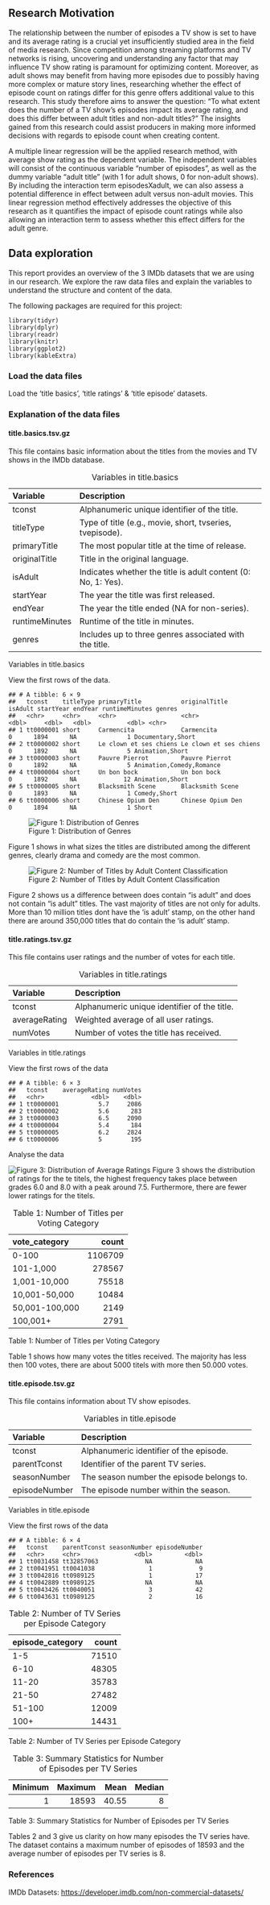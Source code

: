 ## Research Motivation

The relationship between the number of episodes a TV show is set to have
and its average rating is a crucial yet insufficiently studied area in
the field of media research. Since competition among streaming platforms
and TV networks is rising, uncovering and understanding any factor that
may influence TV show rating is paramount for optimizing content.
Moreover, as adult shows may benefit from having more episodes due to
possibly having more complex or mature story lines, researching whether
the effect of episode count on ratings differ for this genre offers
additional value to this research. This study therefore aims to answer
the question: “To what extent does the number of a TV show’s episodes
impact its average rating, and does this differ between adult titles and
non-adult titles?” The insights gained from this research could assist
producers in making more informed decisions with regards to episode
count when creating content.

A multiple linear regression will be the applied research method, with
average show rating as the dependent variable. The independent variables
will consist of the continuous variable “number of episodes”, as well as
the dummy variable “adult title” (with 1 for adult shows, 0 for
non-adult shows). By including the interaction term episodesXadult, we
can also assess a potential difference in effect between adult versus
non-adult movies. This linear regression method effectively addresses
the objective of this research as it quantifies the impact of episode
count ratings while also allowing an interaction term to assess whether
this effect differs for the adult genre.

## Data exploration

This report provides an overview of the 3 IMDb datasets that we are
using in our research. We explore the raw data files and explain the
variables to understand the structure and content of the data.

The following packages are required for this project:

    library(tidyr)
    library(dplyr)
    library(readr)
    library(knitr)
    library(ggplot2)
    library(kableExtra)

### Load the data files 

Load the ‘title basics’, ‘title ratings’ & ‘title episode’ datasets.

### Explanation of the data files

#### title.basics.tsv.gz

This file contains basic information about the titles from the movies
and TV shows in the IMDb database.

<table>
<caption>Variables in title.basics</caption>
<colgroup>
<col style="width: 19%" />
<col style="width: 80%" />
</colgroup>
<thead>
<tr class="header">
<th style="text-align: left;">Variable</th>
<th style="text-align: left;">Description</th>
</tr>
</thead>
<tbody>
<tr class="odd">
<td style="text-align: left;">tconst</td>
<td style="text-align: left;">Alphanumeric unique identifier of the
title.</td>
</tr>
<tr class="even">
<td style="text-align: left;">titleType</td>
<td style="text-align: left;">Type of title (e.g., movie, short,
tvseries, tvepisode).</td>
</tr>
<tr class="odd">
<td style="text-align: left;">primaryTitle</td>
<td style="text-align: left;">The most popular title at the time of
release.</td>
</tr>
<tr class="even">
<td style="text-align: left;">originalTitle</td>
<td style="text-align: left;">Title in the original language.</td>
</tr>
<tr class="odd">
<td style="text-align: left;">isAdult</td>
<td style="text-align: left;">Indicates whether the title is adult
content (0: No, 1: Yes).</td>
</tr>
<tr class="even">
<td style="text-align: left;">startYear</td>
<td style="text-align: left;">The year the title was first
released.</td>
</tr>
<tr class="odd">
<td style="text-align: left;">endYear</td>
<td style="text-align: left;">The year the title ended (NA for
non-series).</td>
</tr>
<tr class="even">
<td style="text-align: left;">runtimeMinutes</td>
<td style="text-align: left;">Runtime of the title in minutes.</td>
</tr>
<tr class="odd">
<td style="text-align: left;">genres</td>
<td style="text-align: left;">Includes up to three genres associated
with the title.</td>
</tr>
</tbody>
</table>

Variables in title.basics

View the first rows of the data.

    ## # A tibble: 6 × 9
    ##   tconst    titleType primaryTitle           originalTitle          isAdult startYear endYear runtimeMinutes genres                  
    ##   <chr>     <chr>     <chr>                  <chr>                    <dbl>     <dbl>   <dbl>          <dbl> <chr>                   
    ## 1 tt0000001 short     Carmencita             Carmencita                   0      1894      NA              1 Documentary,Short       
    ## 2 tt0000002 short     Le clown et ses chiens Le clown et ses chiens       0      1892      NA              5 Animation,Short         
    ## 3 tt0000003 short     Pauvre Pierrot         Pauvre Pierrot               0      1892      NA              5 Animation,Comedy,Romance
    ## 4 tt0000004 short     Un bon bock            Un bon bock                  0      1892      NA             12 Animation,Short         
    ## 5 tt0000005 short     Blacksmith Scene       Blacksmith Scene             0      1893      NA              1 Comedy,Short            
    ## 6 tt0000006 short     Chinese Opium Den      Chinese Opium Den            0      1894      NA              1 Short

<figure>
<img
src="AssignmentDprep_files/figure-markdown_strict/unnamed-chunk-49-1.png"
alt="Figure 1: Distribution of Genres" />
<figcaption aria-hidden="true">Figure 1: Distribution of
Genres</figcaption>
</figure>

Figure 1 shows in what sizes the titles are distributed among the
different genres, clearly drama and comedy are the most common.

<figure>
<img
src="AssignmentDprep_files/figure-markdown_strict/unnamed-chunk-50-1.png"
alt="Figure 2: Number of Titles by Adult Content Classification" />
<figcaption aria-hidden="true">Figure 2: Number of Titles by Adult
Content Classification</figcaption>
</figure>

Figure 2 shows us a difference between does contain “is adult” and does
not contain “is adult” titles. The vast majority of titles are not only
for adults. More than 10 million titles dont have the ‘is adult’ stamp,
on the other hand there are around 350,000 titles that do contain the
‘is adult’ stamp.

#### title.ratings.tsv.gz

This file contains user ratings and the number of votes for each title.

<table>
<caption>Variables in title.ratings</caption>
<thead>
<tr class="header">
<th style="text-align: left;">Variable</th>
<th style="text-align: left;">Description</th>
</tr>
</thead>
<tbody>
<tr class="odd">
<td style="text-align: left;">tconst</td>
<td style="text-align: left;">Alphanumeric unique identifier of the
title.</td>
</tr>
<tr class="even">
<td style="text-align: left;">averageRating</td>
<td style="text-align: left;">Weighted average of all user ratings.</td>
</tr>
<tr class="odd">
<td style="text-align: left;">numVotes</td>
<td style="text-align: left;">Number of votes the title has
received.</td>
</tr>
</tbody>
</table>

Variables in title.ratings

View the first rows of the data

    ## # A tibble: 6 × 3
    ##   tconst    averageRating numVotes
    ##   <chr>             <dbl>    <dbl>
    ## 1 tt0000001           5.7     2086
    ## 2 tt0000002           5.6      283
    ## 3 tt0000003           6.5     2090
    ## 4 tt0000004           5.4      184
    ## 5 tt0000005           6.2     2824
    ## 6 tt0000006           5        195

Analyse the data

![Figure 3: Distribution of Average
Ratings](AssignmentDprep_files/figure-markdown_strict/unnamed-chunk-53-1.png)
Figure 3 shows the distribution of ratings for the te titels, the
highest frequency takes place between grades 6.0 and 8.0 with a peak
around 7.5. Furthermore, there are fewer lower ratings for the titels.

<table>
<caption>Table 1: Number of Titles per Voting Category</caption>
<thead>
<tr class="header">
<th style="text-align: left;">vote_category</th>
<th style="text-align: right;">count</th>
</tr>
</thead>
<tbody>
<tr class="odd">
<td style="text-align: left;">0-100</td>
<td style="text-align: right;">1106709</td>
</tr>
<tr class="even">
<td style="text-align: left;">101-1,000</td>
<td style="text-align: right;">278567</td>
</tr>
<tr class="odd">
<td style="text-align: left;">1,001-10,000</td>
<td style="text-align: right;">75518</td>
</tr>
<tr class="even">
<td style="text-align: left;">10,001-50,000</td>
<td style="text-align: right;">10484</td>
</tr>
<tr class="odd">
<td style="text-align: left;">50,001-100,000</td>
<td style="text-align: right;">2149</td>
</tr>
<tr class="even">
<td style="text-align: left;">100,001+</td>
<td style="text-align: right;">2791</td>
</tr>
</tbody>
</table>

Table 1: Number of Titles per Voting Category

Table 1 shows how many votes the titles received. The majority has less
then 100 votes, there are about 5000 titels with more then 50.000 votes.

#### title.episode.tsv.gz

This file contains information about TV show episodes.

<table>
<caption>Variables in title.episode</caption>
<thead>
<tr class="header">
<th style="text-align: left;">Variable</th>
<th style="text-align: left;">Description</th>
</tr>
</thead>
<tbody>
<tr class="odd">
<td style="text-align: left;">tconst</td>
<td style="text-align: left;">Alphanumeric identifier of the
episode.</td>
</tr>
<tr class="even">
<td style="text-align: left;">parentTconst</td>
<td style="text-align: left;">Identifier of the parent TV series.</td>
</tr>
<tr class="odd">
<td style="text-align: left;">seasonNumber</td>
<td style="text-align: left;">The season number the episode belongs
to.</td>
</tr>
<tr class="even">
<td style="text-align: left;">episodeNumber</td>
<td style="text-align: left;">The episode number within the season.</td>
</tr>
</tbody>
</table>

Variables in title.episode

View the first rows of the data

    ## # A tibble: 6 × 4
    ##   tconst    parentTconst seasonNumber episodeNumber
    ##   <chr>     <chr>               <dbl>         <dbl>
    ## 1 tt0031458 tt32857063             NA            NA
    ## 2 tt0041951 tt0041038               1             9
    ## 3 tt0042816 tt0989125               1            17
    ## 4 tt0042889 tt0989125              NA            NA
    ## 5 tt0043426 tt0040051               3            42
    ## 6 tt0043631 tt0989125               2            16

<table>
<caption>Table 2: Number of TV Series per Episode Category</caption>
<thead>
<tr class="header">
<th style="text-align: left;">episode_category</th>
<th style="text-align: right;">count</th>
</tr>
</thead>
<tbody>
<tr class="odd">
<td style="text-align: left;">1-5</td>
<td style="text-align: right;">71510</td>
</tr>
<tr class="even">
<td style="text-align: left;">6-10</td>
<td style="text-align: right;">48305</td>
</tr>
<tr class="odd">
<td style="text-align: left;">11-20</td>
<td style="text-align: right;">35783</td>
</tr>
<tr class="even">
<td style="text-align: left;">21-50</td>
<td style="text-align: right;">27482</td>
</tr>
<tr class="odd">
<td style="text-align: left;">51-100</td>
<td style="text-align: right;">12009</td>
</tr>
<tr class="even">
<td style="text-align: left;">100+</td>
<td style="text-align: right;">14431</td>
</tr>
</tbody>
</table>

Table 2: Number of TV Series per Episode Category

<table>
<caption>Table 3: Summary Statistics for Number of Episodes per TV
Series</caption>
<thead>
<tr class="header">
<th style="text-align: right;">Minimum</th>
<th style="text-align: right;">Maximum</th>
<th style="text-align: right;">Mean</th>
<th style="text-align: right;">Median</th>
</tr>
</thead>
<tbody>
<tr class="odd">
<td style="text-align: right;">1</td>
<td style="text-align: right;">18593</td>
<td style="text-align: right;">40.55</td>
<td style="text-align: right;">8</td>
</tr>
</tbody>
</table>

Table 3: Summary Statistics for Number of Episodes per TV Series

Tables 2 and 3 give us clarity on how many episodes the TV series have.
The dataset contains a maximum number of episodes of 18593 and the
average number of episodes per TV series is 8.

### References

IMDb Datasets: <https://developer.imdb.com/non-commercial-datasets/>
